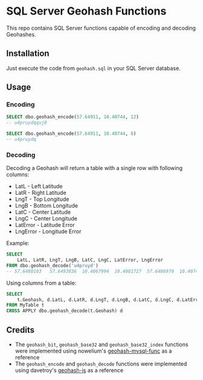 # SQL Server Geohash Functions

This repo contains SQL Server functions capable of encoding and decoding Geohashes.

## Installation 

Just execute the code from `geohash.sql` in your SQL Server database.


## Usage

### Encoding

```sql
SELECT dbo.geohash_encode(57.64911, 10.40744, 12)
-- u4pruydqqvj8
```

```sql
SELECT dbo.geohash_encode(57.64911, 10.40744, 8)
-- u4pruydq
```

### Decoding

Decoding a Geohash will return a table with a single row with following columns:

* LatL - Left Latitude
* LatR - Right Latitude
* LngT - Top Longitude
* LngB - Bottom Longitude
* LatC - Center Latitude
* LngC - Center Longitude
* LatError - Latitude Error
* LngError - Longitude Error

Example:

```sql
SELECT
    LatL, LatR, LngT, LngB, LatC, LngC, LatError, LngError
FROM dbo.geohash_decode('u4pruyd')
-- 57.6480103	57.6493836	10.4067994	10.4081727	57.6486970	10.4074861	0.0006867	0.0006867
```

Using columns from a table:

```sql
SELECT
    t.Geohash, d.LatL, d.LatR, d.LngT, d.LngB, d.LatC, d.LngC, d.LatError, d.LngError
FROM MyTable t 
CROSS APPLY dbo.geohash_decode(t.Geohash) d
```

## Credits

* The `geohash_bit`, `geohash_base32` and `geohash_base32_index` functions were implemented using nowelium's [geohash-mysql-func](https://github.com/nowelium/geohash-mysql-func/blob/master/geohash.sql) as a reference
* The `geohash_encode` and `geohash_decode` functions were implemented using davetroy's [geohash-js](https://github.com/davetroy/geohash-js) as a reference